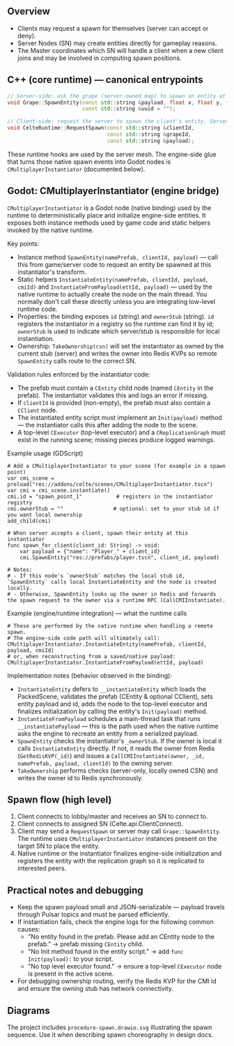 ## Overview

- Clients may request a spawn for themselves (server can accept or deny).
- Server Nodes (SN) may create entities directly for gameplay reasons.
- The Master coordinates which SN will handle a client when a new client joins and may be involved in computing spawn positions.

## C++ (core runtime) — canonical entrypoints

```c++
// Server-side: ask the grape (server-owned map) to spawn an entity at position
void Grape::SpawnEntity(const std::string &payload, float x, float y, float z,
                        const std::string &uuid = "");

// Client-side: request the server to spawn the client's entity. Server may accept or refuse.
void CelteRuntime::RequestSpawn(const std::string &clientId,
                                const std::string &grapeId,
                                const std::string &payload);
```

These runtime hooks are used by the server mesh. The engine-side glue that turns those native spawn events into Godot nodes is `CMultiplayerInstantiator` (documented below).

## Godot: CMultiplayerInstantiator (engine bridge)

`CMultiplayerInstantiator` is a Godot node (native binding) used by the runtime to deterministically place and initialize engine-side entities. It exposes both instance methods used by game code and static helpers invoked by the native runtime.

Key points:
- Instance method `SpawnEntity(namePrefab, clientId, payload)` — call this from game/server code to request an entity be spawned at this instantiator's transform.
- Static helpers `InstantiateEntity(namePrefab, clientId, payload, cmiId)` and `InstantiateFromPayload(ettId, payload)` — used by the native runtime to actually create the node on the main thread. You normally don't call these directly unless you are integrating low-level runtime code.
- Properties: the binding exposes `id` (string) and `ownerStub` (string). `id` registers the instantiator in a registry so the runtime can find it by id; `ownerStub` is used to indicate which server/stub is responsible for local instantiation.
- Ownership: `TakeOwnership(csn)` will set the instantiator as owned by the current stub (server) and writes the owner into Redis KVPs so remote `SpawnEntity` calls route to the correct SN.

Validation rules enforced by the instantiator code:
- The prefab must contain a `CEntity` child node (named `CEntity` in the prefab). The instantiator validates this and logs an error if missing.
- If `clientId` is provided (non-empty), the prefab must also contain a `CClient` node.
- The instantiated entity script must implement an `Init(payload)` method — the instantiator calls this after adding the node to the scene.
- A top-level `CExecutor` (top-level executor) and a `CReplicationGraph` must exist in the running scene; missing pieces produce logged warnings.

Example usage (GDScript)

```gdscript
# Add a CMultiplayerInstantiator to your scene (for example in a spawn point)
var cmi_scene = preload("res://addons/celte/scenes/CMultiplayerInstantiator.tscn")
var cmi = cmi_scene.instantiate()
cmi.id = "spawn_point_1"           # registers in the instantiator registry
cmi.ownerStub = ""                # optional: set to your stub id if you want local ownership
add_child(cmi)

# When server accepts a client, spawn their entity at this instantiator
func spawn_for_client(client_id: String) -> void:
    var payload = {"name": "Player_" + client_id}
    cmi.SpawnEntity("res://prefabs/player.tscn", client_id, payload)

# Notes:
# - If this node's `ownerStub` matches the local stub id, `SpawnEntity` calls local InstantiateEntity and the node is created locally.
# - Otherwise, SpawnEntity looks up the owner in Redis and forwards the spawn request to the owner via a runtime RPC (CallCMIInstantiate).
```

Example (engine/runtime integration) — what the runtime calls

```gdscript
# These are performed by the native runtime when handling a remote spawn.
# The engine-side code path will ultimately call:
CMultiplayerInstantiator.InstantiateEntity(namePrefab, clientId, payload, cmiId)
# or, when reconstructing from a saved/native payload:
CMultiplayerInstantiator.InstantiateFromPayload(ettId, payload)
```

Implementation notes (behavior observed in the binding):
- `InstantiateEntity` defers to `__instantiateEntity` which loads the PackedScene, validates the prefab (CEntity & optional CClient), sets entity payload and id, adds the node to the top-level executor and finalizes initialization by calling the entity's `Init(payload)` method.
- `InstantiateFromPayload` schedules a main-thread task that runs `__instantiatePayload` — this is the path used when the native runtime asks the engine to recreate an entity from a serialized payload.
- `SpawnEntity` checks the instantiator's `_ownerStub`. If the owner is local it calls `InstantiateEntity` directly. If not, it reads the owner from Redis (`GetRedisKVP(_id)`) and issues a `CallCMIInstantiate(owner, _id, namePrefab, payload, clientId)` to the owning server.
- `TakeOwnership` performs checks (server-only, locally owned CSN) and writes the owner id to Redis synchronously.

## Spawn flow (high level)

1. Client connects to lobby/master and receives an SN to connect to.
2. Client connects to assigned SN (Celte.api.ClientConnect).
3. Client may send a `RequestSpawn` or server may call `Grape::SpawnEntity`. The runtime uses `CMultiplayerInstantiator` instances present on the target SN to place the entity.
4. Native runtime or the instantiator finalizes engine-side initialization and registers the entity with the replication graph so it is replicated to interested peers.

## Practical notes and debugging

- Keep the spawn payload small and JSON-serializable — payload travels through Pulsar topics and must be parsed efficiently.
- If instantiation fails, check the engine logs for the following common causes:
  - "No entity found in the prefab. Please add an CEntity node to the prefab." → prefab missing `CEntity` child.
  - "No Init method found in the entity script." → add `func Init(payload):` to your script.
  - "No top level executor found." → ensure a top-level `CExecutor` node is present in the active scene.
- For debugging ownership routing, verify the Redis KVP for the CMI id and ensure the owning stub has network connectivity.

## Diagrams

The project includes `procedure-spawn.drawio.svg` illustrating the spawn sequence. Use it when describing spawn choreography in design docs.
